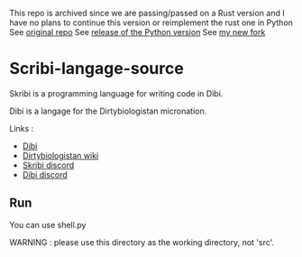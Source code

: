 This repo is archived since we are passing/passed on a Rust version and I have no plans to continue this version or reimplement the rust one in Python
See [original repo](https://github.com/Dibi-programming-language/Skribi-langage-source)
See [release of the Python version](https://github.com/Dibi-programming-language/Skribi-langage-source/releases/tag/python_memory)
See [my new fork](https://github.com/Nikki-Devil/Skribi-langage-source_Rust)

# Scribi-langage-source

Skribi is a programming language for writing code in Dibi.

Dibi is a langage for the Dirtybiologistan micronation.

Links :
- [Dibi](https://dibi-dictionary.herokuapp.com/)
- [Dirtybiologistan wiki](https://dirtybiologistan.fandom.com/fr/wiki/Dirtybiologistan)
- [Skribi discord](https://discord.gg/eGYQVGd4k3)
- [Dibi discord](https://discord.gg/CKnqUxQaMq)


## Run

You can use shell.py

WARNING : please use this directory as the working directory, not 'src'.
